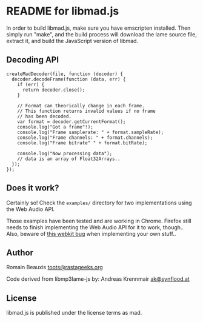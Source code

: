 README for libmad.js
========================

In order to build libmad.js, make sure you have emscripten installed.
Then simply run "make", and the build process will download the lame
source file, extract it, and build the JavaScript version of libmad.

Decoding API
------------

```
createMadDecoder(file, function (decoder) {
  decoder.decodeFrame(function (data, err) {
    if (err) {
      return decoder.close();
    }
    
    // Format can theorically change in each frame.
    // This function returns invalid values if no frame
    // has been decoded.
    var format = decoder.getCurrentFormat(); 
    console.log("Got a frame"!);
    console.log("Frame samplerate: " + format.sampleRate);
    console.log("Frame channels: " + format.channels);
    console.log("Frame bitrate" " + format.bitRate);
    
    console.log("Now processing data");
    // data is an array of Float32Arrays..
  });
});
```

Does it work?
-------------

Certainly so! Check the `examples/` directory for two implementations using the Web Audio API. 

Those examples have been tested and are working in Chrome. Firefox still needs to finish implementing the Web Audio API for it to
work, though.. Also, beware of [this webkit bug](https://bugs.webkit.org/show_bug.cgi?id=112521) when implementing your own stuff..

Author
------

Romain Beauxis <toots@rastageeks.org>

Code derived from libmp3lame-js by:
Andreas Krennmair <ak@synflood.at>

License
-------

libmad.js is published under the license terms as mad.
